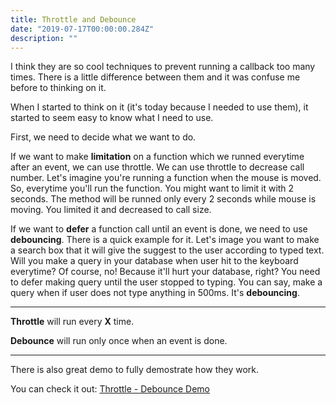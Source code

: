 ```yaml
---
title: Throttle and Debounce
date: "2019-07-17T00:00:00.284Z"
description: ""
---
```


I think they are so cool techniques to prevent running a callback too many times.
There is a little difference between them and it was confuse me before to thinking on it.

When I started to think on it (it's today because I needed to use them), it started to seem easy to know
what I need to use.

First, we need to decide what we want to do. 

If we want to make **limitation** on a function which we runned
everytime after an event, we can use throttle. We can use throttle to decrease call number.
Let's imagine you're running a function when the mouse is moved. So, everytime you'll run the function.
You might want to limit it with 2 seconds. The method will be runned only every 2 seconds while mouse is moving.
You limited it and decreased to call size.

If we want to **defer** a function call until an event is done, we need to use **debouncing**.
There is a quick example for it. Let's image you want to make a search box that it will give the suggest
to the user according to typed text. Will you make a query in your database when user hit to the keyboard everytime? Of course, no! Because it'll hurt your database, right? You need to defer making query until the user stopped to typing.
You can say, make a query when if user does not type anything in 500ms. It's **debouncing**.

---

**Throttle** will run every **X** time.

**Debounce** will run only once when an event is done.

---

There is also great demo to fully demostrate how they work.

You can check it out: <a href="http://demo.nimius.net/debounce_throttle" target="_blank">Throttle - Debounce Demo</a>


